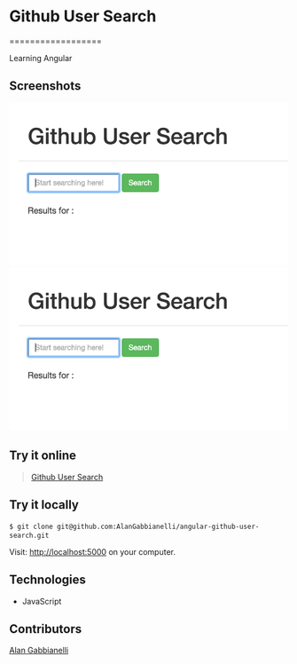 Github User Search
==================
==================

Learning Angular

Screenshots
-----------
![Alt text](screenshot_1.png)
![Alt text](screenshot_1.png)

Try it online
-------------
>[Github User Search](https://angular-github.herokuapp.com/)

Try it locally
--------------
```
$ git clone git@github.com:AlanGabbianelli/angular-github-user-search.git
```
Visit: [http://localhost:5000](http://localhost:5000) on your computer.

Technologies
-------------
- JavaScript

Contributors
-------------
[Alan Gabbianelli](https://github.com/AlanGabbianelli)
